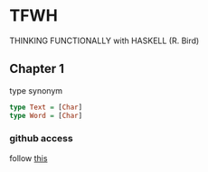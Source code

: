 # TFWH
THINKING FUNCTIONALLY with HASKELL (R. Bird)

## Chapter 1

type synonym

```hs
type Text = [Char]
type Word = [Char]
```

### github access
follow [this](https://stackoverflow.com/questions/68775869/support-for-password-authentication-was-removed-please-use-a-personal-access-to)

